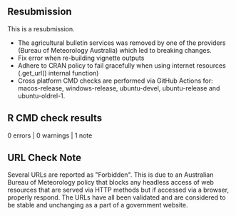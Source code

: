## Resubmission

This is a resubmission. 
- The agricultural bulletin services was removed by one of the providers (Bureau of Meteorology Australia) which led to breaking changes.
- Fix error when re-building vignette outputs
- Adhere to CRAN policy to fail gracefully when using internet resources (.get_url() internal function)
- Cross platform CMD checks are performed via GitHub Actions for: macos-release, windows-release, ubuntu-devel, ubuntu-release and ubuntu-oldrel-1.

## R CMD check results

0 errors | 0 warnings | 1 note

## URL Check Note

Several URLs are reported as "Forbidden".
This is due to an Australian Bureau of Meteorology policy that blocks any headless access of web resources that are served via HTTP methods but if accessed via a browser, properly respond.
The URLs have all been validated and are considered to be stable and unchanging as a part of a government website.

